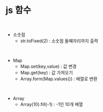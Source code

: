 # js 함수

<br />

- 소숫점
  - str.toFixed(2) : 소숫점 둘째자리까지 출력

<br />

- Map
  - Map.set(key,value) : 값 변경
  - Map.get(key) : 값 가져오기
  - Array.form(Map.values()) : 배열로 변환

<br />

- Array 
  - Array(10).fill(-1) : -1인 10개 배열